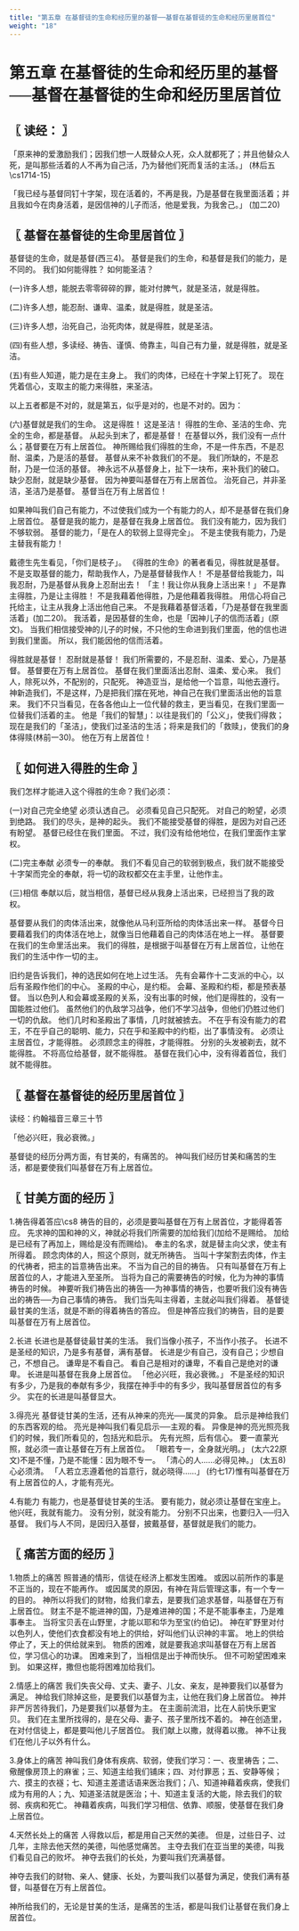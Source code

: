 ```yaml
---
title: "第五章 在基督徒的生命和经历里的基督──基督在基督徒的生命和经历里居首位"
weight: "18"
---
```


# 第五章 在基督徒的生命和经历里的基督──基督在基督徒的生命和经历里居首位


## 〖 读经： 〗

「原来神的爱激励我们；因我们想一人既替众人死，众人就都死了；并且他替众人死，是叫那些活着的人不再为自己活，乃为替他们死而复活的主活。」
(林后五\cs1714-15)

「我已经与基督同钉十字架，现在活着的，不再是我，乃是基督在我里面活着；并且我如今在肉身活着，是因信神的儿子而活，他是爱我，为我舍己。」
(加二20)

## 〖 基督在基督徒的生命里居首位 〗

基督徒的生命，就是基督(西三4)。
基督是我们的生命，和基督是我们的能力，是不同的。
我们如何能得胜？
如何能圣洁？

(一)许多人想，能脱去零零碎碎的罪，能对付脾气，就是圣洁，就是得胜。

(二)许多人想，能忍耐、谦卑、温柔，就是得胜，就是圣洁。

(三)许多人想，治死自己，治死肉体，就是得胜，就是圣洁。

(四)有些人想，多读经、祷告、谨慎、倚靠主，叫自己有力量，就是得胜，就是圣洁。

(五)有些人知道，能力是在主身上。
我们的肉体，已经在十字架上钉死了。
现在凭着信心，支取主的能力来得胜，来圣洁。

以上五者都是不对的，就是第五，似乎是对的，也是不对的。因为：

(六)基督就是我们的生命。
这是得胜！
这是圣洁！
得胜的生命、圣洁的生命、完全的生命，都是基督。
从起头到末了，都是基督！
在基督以外，我们没有一点什么；基督要在万有上居首位。
神所赐给我们得胜的生命，不是一件东西，不是忍耐、温柔，乃是活的基督。
基督从来不补救我们的不是。
我们所缺的，不是忍耐，乃是一位活的基督。
神永远不从基督身上，扯下一块布，来补我们的破口。
缺少忍耐，就是缺少基督。
因为神要叫基督在万有上居首位。
治死自己，并非圣洁，圣洁乃是基督。
基督当在万有上居首位！

如果神叫我们自己有能力，不过使我们成为一个有能力的人，却不是基督在我们身上居首位。
基督是我的能力，是基督在我身上居首位。
我们没有能力，因为我们不够软弱。
基督的能力，「是在人的软弱上显得完全」。
不是主使我有能力，乃是主替我有能力！

戴德生先生看见，「你们是枝子」。
《得胜的生命》的著者看见，得胜就是基督。
不是支取基督的能力，帮助我作人，乃是基督替我作人！
不是基督给我能力，叫我忍耐，乃是基督从我身上忍耐出去！
「主！我让你从我身上活出来！」
不是靠主得胜，乃是让主得胜！
不是我藉着他得胜，乃是他藉着我得胜。
用信心将自己托给主，让主从我身上活出他自己来。
不是我藉着基督活着，「乃是基督在我里面活着」(加二20)。
我活着，是因基督的生命，也是「因神儿子的信而活着」(原文)。
当我们相信接受神的儿子的时候，不只他的生命进到我们里面，他的信也进到我们里面。
所以，我们能因他的信而活着。

得胜就是基督！
忍耐就是基督！
我们所需要的，不是忍耐、温柔、爱心，乃是基督。
基督要在万有上居首位。
基督在我们里面活出忍耐、温柔、爱心来。
我们人，除死以外，不配别的，只配死。
神造亚当，是给他一个旨意，叫他去遵行。
神新造我们，不是这样，乃是把我们摆在死地，神自己在我们里面活出他的旨意来。
我们不只当看见，在各各他山上一位代替的救主，更当看见，在我们里面一位替我们活着的主。
他是「我们的智慧」：以往是我们的「公义」，使我们得救；现在是我们的「圣洁」，使我们过圣洁的生活；将来是我们的「救赎」，使我们的身体得赎(林前一30)。
他在万有上居首位！

## 〖 如何进入得胜的生命 〗

我们怎样才能进入这个得胜的生命？我们必须：

(一)对自己完全绝望 必须认透自己。
必须看见自己只配死。
对自己的盼望，必须到绝路。
我们的尽头，是神的起头。
我们不能接受基督的得胜，是因为对自己还有盼望。
基督已经住在我们里面。
不过，我们没有给他地位，在我们里面作主掌权。

(二)完主奉献 必须专一的奉献。
我们不看见自己的软弱到极点，我们就不能接受十字架而完全的奉献，将一切的政权都交在主手里，让他作主。

(三)相信 奉献以后，就当相信，基督已经从我身上活出来，已经担当了我的政权。

基督要从我们的肉体活出来，就像他从马利亚所给的肉体活出来一样。
基督今日要藉着我们的肉体活在地上，就像当日他藉着自己的肉体活在地上一样。
基督要在我们的生命里活出来。
我们的得胜，是根据于叫基督在万有上居首位，让他在我们的生活中作一切的主。

旧约是告诉我们，神的选民如何在地上过生活。
先有会幕作十二支派的中心，以后有圣殿作他们的中心。
圣殿的中心，是约柜。
会幕、圣殿和约柜，都是预表基督。
当以色列人和会幕或圣殿的关系，没有出事的时候，他们是得胜的，没有一国能胜过他们。
虽然他们的仇敌学习战争，他们不学习战争，但他们仍胜过他们一切的仇敌。
他们几时和圣殿出了事情，几时就被掳去。
不在乎有没有能力的君王，不在乎自己的聪明、能力，只在乎和圣殿中的约柜，出了事情没有。
必须让主居首位，才能得胜。
必须顾念主的得胜，才能得胜。
分别的头发被剃去，就不能得胜。
不将高位给基督，就不能得胜。
基督在我们心中，没有得着首位，我们就不能得胜。

## 〖 基督在基督徒的经历里居首位 〗

读经：约翰福音三章三十节

「他必兴旺，我必衰微。」

基督徒的经历分两方面，有甘美的，有痛苦的。
神叫我们经历甘美和痛苦的生活，都是要使我们叫基督在万有上居首位。

## 〖 甘美方面的经历 〗

1.祷告得着答应\cs8 祷告的目的，必须是要叫基督在万有上居首位，才能得着答应。
先求神的国和神的义，神就必将我们所需要的加给我们(加给不是赐给。
加给是已经有了再加上，赐给是没有而赐给)。
奉主的名求，就是替主向父求，使主有所得着。
顾念肉体的人，照这个原则，就无所祷告。
当叫十字架割去肉体，作主的代祷者，把主的旨意祷告出来。
不当为自己的目的祷告。
只有叫基督在万有上居首位的人，才能进入至圣所。
当将为自己的需要祷告的时候，化为为神的事情祷告的时候。
神要听我们祷告出的祷告──为神事情的祷告，也要听我们没有祷告出的祷告──为自己事情的祷告。
我们当先叫主得着，主就必叫我们得着。
基督徒最甘美的生活，就是不断的得着祷告的答应。
但是神答应我们的祷告，目的是要叫基督在万有上居首位。

2.长进 长进也是基督徒最甘美的生活。
我们当像小孩子，不当作小孩子。
长进不是圣经的知识，乃是多有基督，满有基督。
长进是少有自己，没有自己；少想自己，不想自己。
谦卑是不看自己。
看自己是相对的谦卑，不看自己是绝对的谦卑。
长进是叫基督在我身上居首位。
「他必兴旺，我必衰微。」
不是圣经的知识有多少，乃是我的奉献有多少，我摆在神手中的有多少，我叫基督居首位的有多少。
实在的长进是叫基督显大。

3.得亮光 基督徒甘美的生活，还有从神来的亮光──属灵的异象。
启示是神给我们的东西客观的给。
亮光是神叫我们看见启示──主观的看。
异像是神的亮光照亮我们的时候，我们所看见的，包括光和启示。
先有光照，后有信心。
要一直蒙光照，就必须一直让基督在万有上居首位。
「眼若专一，全身就光明。」
(太六22原文)不是不懂，乃是不能懂：因为眼不专一。
「清心的人……必得见神。」
(太五8)心必须清。
「人若立志遵着他的旨意行，就必晓得……」
(约七17)惟有叫基督在万有上居首位的人，才能有亮光。

4.有能力 有能力，也是基督徒甘美的生活。
要有能力，就必须让基督在宝座上。
他兴旺，我就有能力。
没有分别，就没有能力。
分别不只出来，也要归入──归入基督。
我们与人不同，是因归入基督，披戴基督，基督就是我们的能力。

## 〖 痛苦方面的经历 〗

1.物质上的痛苦 照普通的情形，信徒在经济上都发生困难。
或因以前所作的事是不正当的，现在不能再作。
或因属灵的原因，有神在背后管理这事，有一个专一的目的。
神所以将我们的财物，给我们拿去，是要我们追求基督，叫基督在万有上居首位。
财主不是不能进神的国，乃是难进神的国；不是不能事奉主，乃是难事奉主。
当将宝贝丢在山野里，才能以耶和华为至宝(约伯记)。
神在旷野里对付以色列人，使他们衣食都没有地上的供给，好叫他们认识神的丰富。
地上的供给停止了，天上的供给就来到。
物质的困难，就是要我追求叫基督在万有上居首位，学习信心的功课。
困难来到了，当相信是出于神而快乐。
但不可盼望困难来到。
如果这样，撒但也能将困难加给我们。

2.情感上的痛苦 我们失丧父母、丈夫、妻子、儿女、亲友，是神要我们以基督为满足。
神给我们除掉这些，是要我们以基督为主，让他在我们身上居首位。
神并非严厉苦待我们，乃是要我们以基督为主。
在主面前流泪，比在人前快乐更宝贝。
我们在主里所找得的，是在父母、妻子、孩子里所找不着的。
神在创造里，在对付信徒上，都是要叫他儿子居首位。
我们献上以撒，就得着以撒。
神不让我们在他儿子以外有什么。

3.身体上的痛苦 神叫我们身体有疾病、软弱，使我们学习：一、夜里祷告；二、儆醒像房顶上的麻雀；三、知道主给我们铺床；四、对付罪恶；五、安静等候；六、摸主的衣襚；七、知道主差遣话语来医治我们；八、知道神藉着疾病，使我们成为有用的人；九、知道圣洁就是医治；十、知道主复活的大能，除去我们的软弱、疾病和死亡。
神藉着疾病，叫我们学习相信、依靠、顺服，使基督在我们身上居首位。

4.天然长处上的痛苦 人得救以后，都是用自己天然的美德。
但是，过些日子、过几年，主除去他天然的美德，叫他感觉痛苦。
主夺去我们在亚当里的美德，叫我们看见自己的败坏。
神夺去我们的长处，为要叫我们充满基督。

神夺去我们的财物、亲人、健康、长处，为要叫我们以基督为满足，使我们满有基督，叫基督在万有上居首位。

神所给我们的，无论是甘美的生活，是痛苦的生活，都是叫我们让基督在我们身上居首位。
